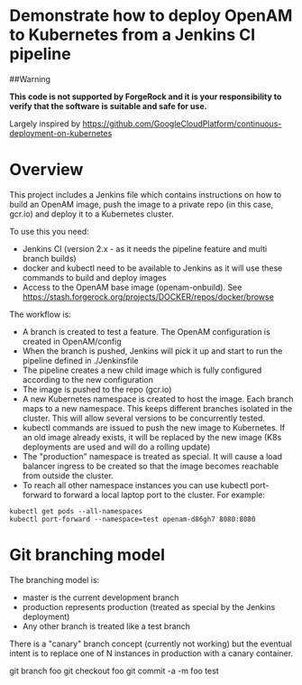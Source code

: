 # Demonstrate how to deploy OpenAM to Kubernetes from a Jenkins CI pipeline 

##Warning

**This code is not supported by ForgeRock and it is your responsibility to verify that the software is suitable and safe for use.**

Largely inspired by https://github.com/GoogleCloudPlatform/continuous-deployment-on-kubernetes 


# Overview 

This project includes a Jenkins file which contains instructions on how to build an OpenAM image, push the image to 
a private repo (in this case, gcr.io) and deploy it to a Kubernetes cluster. 

To use this you need:
* Jenkins CI (version 2.x - as it needs the pipeline feature and multi branch builds)
* docker and kubectl need to be available to Jenkins as it will use these commands to build and deploy images 
* Access to the OpenAM base image (openam-onbuild). See https://stash.forgerock.org/projects/DOCKER/repos/docker/browse

The workflow is:
* A branch is created to test a feature. The OpenAM configuration is created in OpenAM/config
* When the branch is pushed, Jenkins will pick it up and start to run the pipeline defined in ./Jenkinsfile
* The pipeline creates a new child image which is fully configured according to the new configuration
* The image is pushed to the repo (gcr.io)
* A new Kubernetes namespace is created to host the image. Each branch maps to a new namespace. This keeps different branches
isolated in the cluster. This will allow several versions to be concurrently tested.
* kubectl commands are issued to push the new image to Kubernetes. If an old image already exists, it will be replaced by
the new image (K8s deployments are used and will do a rolling update)
* The "production" namespace is treated as special. It will cause a load balancer ingress to be created so
that the image becomes reachable from outside the cluster. 
* To reach all other namespace instances you can use kubectl port-forward to forward a local laptop port
to the cluster.  For example:

```
kubectl get pods --all-namespaces
kubectl port-forward --namespace=test openam-d86gh7 8080:8080
```


# Git branching model

The branching model is:
* master is the current development branch
* production represents production (treated as special by the Jenkins deployment)
* Any other branch is treated like a test branch

There is a "canary" branch concept (currently not working) but the eventual intent is to 
replace one of N instances in production with a canary container.



git branch foo
git checkout foo 
git commit -a -m foo test 

